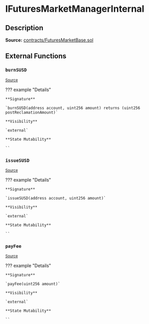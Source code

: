 # IFuturesMarketManagerInternal

## Description

**Source:** [contracts/FuturesMarketBase.sol](https://github.com/Synthetixio/synthetix/tree/v2.67.0-alpha/contracts/FuturesMarketBase.sol)

## External Functions

### `burnSUSD`

<sub>[Source](https://github.com/Synthetixio/synthetix/tree/v2.67.0-alpha/contracts/FuturesMarketBase.sol#L75)</sub>

??? example "Details"

    **Signature**

    `burnSUSD(address account, uint256 amount) returns (uint256 postReclamationAmount)`

    **Visibility**

    `external`

    **State Mutability**

    ``

### `issueSUSD`

<sub>[Source](https://github.com/Synthetixio/synthetix/tree/v2.67.0-alpha/contracts/FuturesMarketBase.sol#L73)</sub>

??? example "Details"

    **Signature**

    `issueSUSD(address account, uint256 amount)`

    **Visibility**

    `external`

    **State Mutability**

    ``

### `payFee`

<sub>[Source](https://github.com/Synthetixio/synthetix/tree/v2.67.0-alpha/contracts/FuturesMarketBase.sol#L77)</sub>

??? example "Details"

    **Signature**

    `payFee(uint256 amount)`

    **Visibility**

    `external`

    **State Mutability**

    ``
